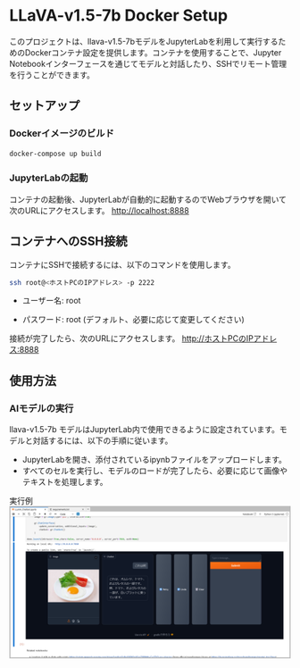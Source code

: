 # LLaVA-v1.5-7b Docker Setup

このプロジェクトは、llava-v1.5-7bモデルをJupyterLabを利用して実行するためのDockerコンテナ設定を提供します。コンテナを使用することで、Jupyter Notebookインターフェースを通じてモデルと対話したり、SSHでリモート管理を行うことができます。

## セットアップ

### Dockerイメージのビルド

```bash
docker-compose up build
```

### JupyterLabの起動

コンテナの起動後、JupyterLabが自動的に起動するのでWebブラウザを開いて次のURLにアクセスします。
<http://localhost:8888>

## コンテナへのSSH接続

コンテナにSSHで接続するには、以下のコマンドを使用します。

```bash
ssh root@<ホストPCのIPアドレス> -p 2222
```

- ユーザー名: root

- パスワード: root (デフォルト、必要に応じて変更してください)
  
接続が完了したら、次のURLにアクセスします。
<http://ホストPCのIPアドレス:8888>
  
## 使用方法

### AIモデルの実行

llava-v1.5-7b モデルはJupyterLab内で使用できるように設定されています。モデルと対話するには、以下の手順に従います。

- JupyterLabを開き、添付されているipynbファイルをアップロードします。
- すべてのセルを実行し、モデルのロードが完了したら、必要に応じて画像やテキストを処理します。

実行例
![alt text](./image/image.png)
